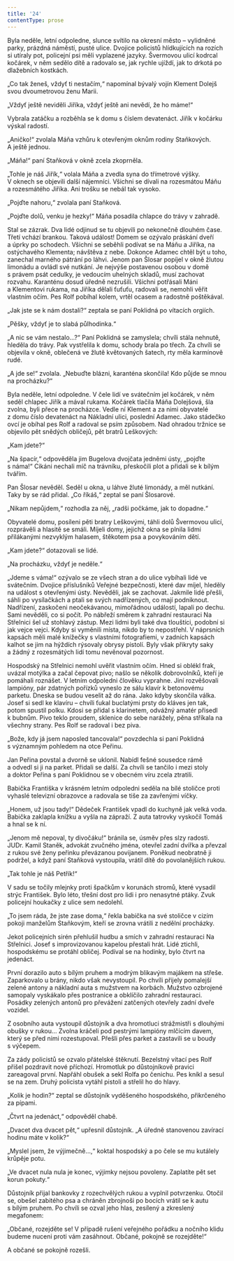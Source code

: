 ```yaml
---
title: '24'
contentType: prose
---
```


<section>

Byla neděle, letní odpoledne, slunce svítilo na okresní město – vylidněné parky, prázdná náměstí, pusté ulice. Dvojice policistů hlídkujících na rozích si utíraly pot, policejní psi měli vyplazené jazyky. Švermovou ulicí kodrcal kočárek, v něm sedělo dítě a radovalo se, jak rychle ujíždí, jak to drkotá po dlažebních kostkách.

„Co tak ženeš, vždyť ti nestačím,“ napomínal bývalý vojín Klement Dolejš svou dvoumetrovou ženu Marii.

„Vždyť ještě neviděli Jiříka, vždyť ještě ani nevědí, že ho máme!“

Vybrala zatáčku a rozběhla se k domu s číslem devatenáct. Jiřík v kočárku výskal radostí.

„Aničko!“ zvolala Máňa vzhůru k otevřeným oknům rodiny Staňkových. A ještě jednou.

„Máňa!“ paní Staňková v okně zcela zkoprněla.

„Tohle je náš Jiřík,“ volala Máňa a zvedla syna do třímetrové výšky. V oknech se objevili další nájemníci. Všichni se dívali na rozesmátou Máňu a rozesmátého Jiříka. Ani trošku se nebál tak vysoko.

„Pojďte nahoru,“ zvolala paní Staňková.

„Pojďte dolů, venku je hezky!“ Máňa posadila chlapce do trávy v zahradě.

Stal se zázrak. Dva lidé odjinud se tu objevili po nekonečně dlouhém čase. Třetí vchází brankou. Taková událost! Domem se ozývalo práskání dveří a úprky po schodech. Všichni se seběhli podívat se na Máňu a Jiříka, na ostýchavého Klementa; návštěva z nebe. Dokonce Adamec chtěl být u toho, zanechal marného pátrání po láhvi. Jenom pan Šlosar popíjel v okně žlutou limonádu a ovládl své nutkání. Je nejvýše postavenou osobou v domě s právem psát cedulky, je vedoucím uhelných skladů, musí zachovat rozvahu. Karanténu dosud úředně nezrušili. Všichni potřásali Máni a Klementovi rukama, na Jiříka dělali ťuťuťu, radovali se, nemohli věřit vlastním očím. Pes Rolf pobíhal kolem, vrtěl ocasem a radostně poštěkával.

„Jak jste se k nám dostali?“ zeptala se paní Poklidná po vítacích orgiích.

„Pěšky, vždyť je to slabá půlhodinka.“

„A nic se vám nestalo…?“ Paní Poklidná se zamyslela; chvíli stála nehnutě, hleděla do trávy. Pak vystřelila k domu, schody brala po třech. Za chvíli se objevila v okně, oblečená ve žlutě květovaných šatech, rty měla karmínově rudé.

„A jde se!“ zvolala. „Nebuďte blázni, karanténa skončila! Kdo půjde se mnou na procházku?“

Byla neděle, letní odpoledne. V čele lidí ve svátečním jel kočárek, v něm seděl chlapec Jiřík a mával rukama. Kočárek tlačila Máňa Dolejšová, šla zvolna, byli přece na procházce. Vedle ní Klement a za nimi obyvatelé z domu číslo devatenáct na Nákladní ulici, poslední Adamec. Jako stádečko ovcí je obíhal pes Rolf a radoval se psím způsobem. Nad ohradou tržnice se objevilo pět snědých obličejů, pět bratrů Leškových:

„Kam jdete?“

„Na špacír,“ odpověděla jim Bugelova dvojčata jedněmi ústy, „pojďte s náma!“ Cikáni nechali míč na trávníku, přeskočili plot a přidali se k bílým tvářím.

Pan Šlosar nevěděl. Seděl u okna, u láhve žluté limonády, a měl nutkání. Taky by se rád přidal. „Co říkáš,“ zeptal se paní Šlosarové.

„Nikam nepůjdem,“ rozhodla za něj, „radši počkáme, jak to dopadne.“

Obyvatelé domu, posíleni pěti bratry Leškovými, táhli dolů Švermovou ulicí, rozprávěli a hlasitě se smáli. Míjeli domy, jejichž okna se plnila lidmi přilákanými nezvyklým halasem, štěkotem psa a povykováním dětí.

„Kam jdete?“ dotazovali se lidé.

„Na procházku, vždyť je neděle.“

„Jdeme s váma!“ ozývalo se ze všech stran a do ulice vybíhali lidé ve svátečním. Dvojice příslušníků Veřejné bezpečnosti, které dav míjel, hleděly na událost s otevřenými ústy. Nevěděli, jak se zachovat. Jakmile lidé přešli, sáhli po vysílačkách a ptali se svých nadřízených, co mají podniknout. Nadřízení, zaskočeni neočekávanou, mimořádnou událostí, lapali po dechu. Sami nevěděli, co si počít. Po nábřeží směrem k zahradní restauraci Na Střelnici šel už stohlavý zástup. Mezi lidmi byli také dva tlouštíci, podobní si jak vejce vejci. Kdyby si vyměnili místa, nikdo by to nepostřehl. V náprsních kapsách měli malé knížečky s vlastními fotografiemi, v zadních kapsách kalhot se jim na hýždích rýsovaly obrysy pistolí. Byly však přikryty saky a žádný z rozesmátých lidí tomu nevěnoval pozornost.

Hospodský na Střelnici nemohl uvěřit vlastním očím. Hned si oblékl frak, uvázal motýlka a začal čepovat pivo; našlo se několik dobrovolníků, kteří je pomáhali roznášet. V letním odpoledni člověku vyprahne. Jiní rozvěšovali lampióny, pár zdatných pořízků vyneslo ze sálu klavír k betonovému parketu. Dneska se budou veselit až do rána. Jako kdyby skončila válka. Josef si sedl ke klavíru – chvíli ťukal buclatými prsty do kláves jen tak, potom spustil polku. Kdosi se přidal s klarinetem, odvážný amatér přisedl k bubnům. Pivo teklo proudem, sklenice do sebe narážely, pěna stříkala na všechny strany. Pes Rolf se radoval i bez piva.

„Bože, kdy já jsem naposled tancovala!“ povzdechla si paní Poklidná s významným pohledem na otce Peřinu.

Jan Peřina povstal a dvorně se uklonil. Nabídl fešné sousedce rámě a odvedl si ji na parket. Přidali se další. Za chvíli se tančilo i mezi stoly a doktor Peřina s paní Poklidnou se v obecném víru zcela ztratili.

</section>

<section>

Babička Františka v krásném letním odpoledni seděla na bílé stoličce proti vyhaslé televizní obrazovce a radovala se tiše za zavřenými víčky.

„Honem, už jsou tady!“ Dědeček František vpadl do kuchyně jak velká voda. Babička zaklapla knížku a vyšla na zápraží. Z auta tatrovky vyskočil Tomáš a hnal se k ní.

„Jenom mě nepoval, ty divočáku!“ bránila se, úsměv přes slzy radosti. JUDr. Kamil Staněk, advokát zvučného jména, otevřel zadní dvířka a převzal z rukou své ženy peřinku převázanou povijanem. Poněkud neobratně ji podržel, a když paní Staňková vystoupila, vrátil dítě do povolanějších rukou.

„Tak tohle je náš Petřík!“

V sadu se točily mlejnky proti špačkům v korunách stromů, které vysadil strýc František. Bylo léto, třešní dost pro lidi i pro nenasytné ptáky. Zvuk policejní houkačky z ulice sem nedolehl.

„To jsem ráda, že jste zase doma,“ řekla babička na své stoličce v cizím pokoji manželům Staňkovým, kteří se zrovna vrátili z nedělní procházky.

</section>

<section>

Jekot policejních sirén přehlušil hudbu a smích v zahradní restauraci Na Střelnici. Josef s improvizovanou kapelou přestali hrát. Lidé ztichli, hospodskému se protáhl obličej. Podíval se na hodinky, bylo čtvrt na jedenáct.

První dorazilo auto s bílým pruhem a modrým blikavým majákem na střeše. Zaparkovalo u brány, nikdo však nevystoupil. Po chvíli přijely pomalejší zelené antony a nákladní auta s mužstvem na korbách. Mužstvo ozbrojené samopaly vyskákalo přes postranice a obklíčilo zahradní restauraci. Posádky zelených antonů pro převážení zatčených otevřely zadní dveře vozidel.

Z osobního auta vystoupil důstojník a dva hromotluci strážmistři s dlouhými obušky v rukou… Zvolna kráčeli pod pestrými lampióny mlčícím davem, který se před nimi rozestupoval. Přešli přes parket a zastavili se u boudy s výčepem.

Za zády policistů se ozvalo přátelské štěknutí. Bezelstný vítací pes Rolf přišel pozdravit nové příchozí. Hromotluk po důstojníkově pravici zareagoval první. Napřáhl obušek a sekl Rolfa po čenichu. Pes kníkl a sesul se na zem. Druhý policista vytáhl pistoli a střelil ho do hlavy.

„Kolik je hodin?“ zeptal se důstojník vyděšeného hospodského, přikrčeného za pípami.

„Čtvrt na jedenáct,“ odpověděl chabě.

„Dvacet dva dvacet pět,“ upřesnil důstojník. „A úředně stanovenou zavírací hodinu máte v kolik?“

„Myslel jsem, že výjimečně…,“ koktal hospodský a po čele se mu kutálely krůpěje potu.

„Ve dvacet nula nula je konec, výjimky nejsou povoleny. Zaplatíte pět set korun pokuty.“

Důstojník přijal bankovky z rozechvělých rukou a vyplnil potvrzenku. Otočil se, obešel zabitého psa a chráněn zbrojnoši po bocích vrátil se k autu s bílým pruhem. Po chvíli se ozval jeho hlas, zesílený a zkreslený megafonem:

„Občané, rozejděte se! V případě rušení veřejného pořádku a nočního klidu budeme nuceni proti vám zasáhnout. Občané, pokojně se rozejděte!“

A občané se pokojně rozešli.

</section>
